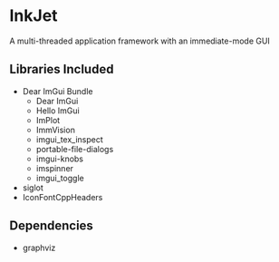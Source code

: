 # InkJet
A multi-threaded application framework with an immediate-mode GUI

## Libraries Included
- Dear ImGui Bundle
  -  Dear ImGui
  -  Hello ImGui
  -  ImPlot
  -  ImmVision
  -  imgui_tex_inspect
  -  portable-file-dialogs
  -  imgui-knobs
  -  imspinner
  -  imgui_toggle
- siglot
- IconFontCppHeaders

## Dependencies
- graphviz
